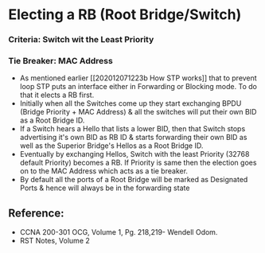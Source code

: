 # Electing a RB \(Root Bridge/Switch\)

### Criteria: Switch wit the Least Priority

### Tie Breaker: MAC Address

* As mentioned earlier \[\[202012071223b How STP works\]\] that to prevent loop STP puts an interface either in Forwarding or Blocking mode. To do that it elects a RB first.
* Initially when all the Switches come up they start exchanging BPDU \(Bridge Priority + MAC Address\) & all the switches will put their own BID as a Root Bridge ID.
* If a Switch hears a Hello that lists a lower BID, then that Switch stops advertising it's own BID as RB ID & starts forwarding their own BID as well as the Superior Bridge's Hellos as a Root Bridge ID.
* Eventually by exchanging Hellos, Switch with the least Priority \(32768 default Priority\) becomes a RB. If Priority is same then the election goes on to the MAC Address which acts as a tie breaker.
* By default all the ports of a Root Bridge will be marked as Designated Ports & hence will always be in the forwarding state

## Reference:

* CCNA 200-301 OCG, Volume 1, Pg. 218,219- Wendell Odom.
* RST Notes, Volume 2

